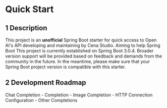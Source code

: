 # Quick Start
## 1 Description
This project is an **unofficial** Spring Boot starter for quick access to Open AI's API developing and maintaining by Cena Studio. Aiming to help Spring Boot
This project is currently established on Spring Boot 3.0.4. Broader version support will be provided based on feedback and demands from the community in the future. In the meantime, please make sure that your Spring Boot project version is compatible with this starter.

## 2 Development Roadmap
Chat Completion - Completion - Image Completion - HTTP Connection Configuration - Other Completions

